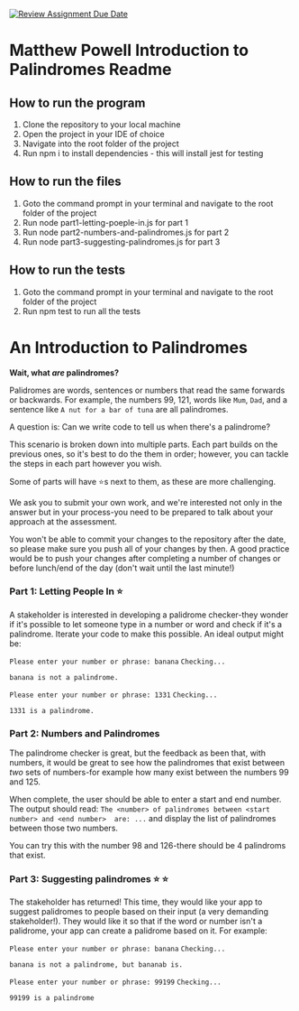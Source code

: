 [![Review Assignment Due Date](https://classroom.github.com/assets/deadline-readme-button-24ddc0f5d75046c5622901739e7c5dd533143b0c8e959d652212380cedb1ea36.svg)](https://classroom.github.com/a/RYtva88r)

# Matthew Powell Introduction to Palindromes Readme

## How to run the program

1. Clone the repository to your local machine
2. Open the project in your IDE of choice
3. Navigate into the root folder of the project
3. Run npm i to install dependencies - this will install jest for testing

## How to run the files

1. Goto the command prompt in your terminal and navigate to the root folder of the project
2. Run node part1-letting-poeple-in.js for part 1
3. Run node part2-numbers-and-palindromes.js for part 2
4. Run node part3-suggesting-palindromes.js for part 3

## How to run the tests

1. Goto the command prompt in your terminal and navigate to the root folder of the project
2. Run npm test to run all the tests


# An Introduction to Palindromes

**Wait, what *are* palindromes?**

Palidromes are words, sentences or numbers that read the same forwards or backwards. For example, the numbers 99, 121, words like `Mum`, `Dad`, and a sentence like `A nut for a bar of tuna` are all palindromes.

A question is: Can we write code to tell us when there's a palindrome?

This scenario is broken down into multiple parts. Each part builds on the previous ones, so it's best to do the them in order; however, you can tackle the steps in each part however you wish.

Some of parts will have :star:s next to them, as these are more challenging.

We ask you to submit your own work, and we're interested not only in the answer but in your process-you need to be prepared to talk about your approach at the assessment.

 You won't be able to commit your changes to the repository after the date, so please make sure you push all of your changes by then. A good practice would be to push your changes after completing a number of changes or before lunch/end of the day (don't wait until the last minute!)

### Part 1: Letting People In :star:

A stakeholder is interested in developing a palidrome checker-they wonder if it's possible to let someone type in a number or word and check if it's a palindrome. Iterate your code to make this possible. An ideal output might be:

`Please enter your number or phrase: banana`
`Checking...`

`banana is not a palindrome.`

`Please enter your number or phrase: 1331`
`Checking...`

`1331 is a palindrome.`



 ### Part 2: Numbers and Palindromes

 The palindrome checker is great, but the feedback as been that, with numbers, it would be great to see how the palindromes that exist between *two* sets of numbers-for example how many exist between the numbers 99 and 125.

 
 When complete, the user should be able to enter a start and end number. The output should read: `The <number> of palindromes between <start number> and <end number>  are: ...` and display the list of palindromes between those two numbers.

 You can try this with the number 98 and 126-there should be 4 palindroms that exist.




### Part 3: Suggesting palindromes :star: :star:

The stakeholder has returned! This time, they would like your app to suggest palidromes to people based on their input (a very demanding stakeholder!). They would like it so that if the word or number isn't a palidrome, your app can create a palidrome based on it. For example:


`Please enter your number or phrase: banana`
`Checking...`

`banana is not a palindrome, but bananab is.`

`Please enter your number or phrase: 99199`
`Checking...`

`99199 is a palindrome`